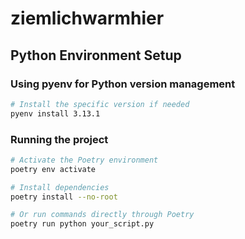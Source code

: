 # ziemlichwarmhier 

## Python Environment Setup

### Using pyenv for Python version management

```bash
# Install the specific version if needed
pyenv install 3.13.1
```

### Running the project

```bash
# Activate the Poetry environment
poetry env activate

# Install dependencies
poetry install --no-root

# Or run commands directly through Poetry
poetry run python your_script.py
```
